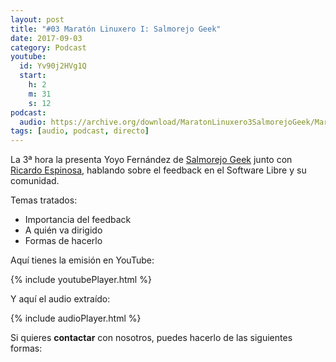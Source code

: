 ```yaml
---
layout: post
title: "#03 Maratón Linuxero I: Salmorejo Geek"
date: 2017-09-03
category: Podcast
youtube:
  id: Yv90j2HVg1Q
  start:
    h: 2
    m: 31
    s: 12
podcast:
  audio: https://archive.org/download/MaratonLinuxero3SalmorejoGeek/Marat%C3%B3n%20Linuxero%203%20Salmorejo%20Geek
tags: [audio, podcast, directo]
---
```

La 3ª hora la presenta Yoyo Fernández de [Salmorejo Geek](https://salmorejogeek.com/) junto con [Ricardo Espinosa](http://mx.ivoox.com/es/a-golpes-click_fg_f1442379_filtro_1.xml), hablando sobre el feedback en el Software Libre y su comunidad.

Temas tratados:
* Importancia del feedback
* A quién va dirigido
* Formas de hacerlo

Aquí tienes la emisión en YouTube:

{% include youtubePlayer.html %}

Y aquí el audio extraído:

{% include audioPlayer.html %}

Si quieres **contactar** con nosotros, puedes hacerlo de las siguientes formas:
